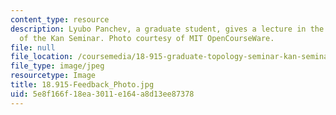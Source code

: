 ```yaml
---
content_type: resource
description: Lyubo Panchev, a graduate student, gives a lecture in the 2014 offering
  of the Kan Seminar. Photo courtesy of MIT OpenCourseWare.
file: null
file_location: /coursemedia/18-915-graduate-topology-seminar-kan-seminar-fall-2014/5e8f166f18ea3011e164a8d13ee87378_18.915-Feedback_Photo.jpg
file_type: image/jpeg
resourcetype: Image
title: 18.915-Feedback_Photo.jpg
uid: 5e8f166f-18ea-3011-e164-a8d13ee87378
---
```

